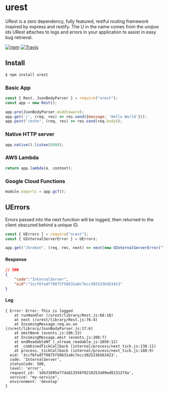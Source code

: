 # urest

URest is a zero dependency, fully featured, restful routing framework inspired by express and restify.
The U in the name comes from the unqiue ids URest attaches to logs and errors in your application to assist in easy bug retrieval.

[![npm](https://img.shields.io/npm/dt/urest.svg?style=for-the-badge)](https://www.npmjs.com/package/urest)
[![Travis](https://img.shields.io/travis/conorturner/urest.svg?style=for-the-badge)](https://travis-ci.org/conorturner/urest)

## Install

```bash
$ npm install urest
```

### Basic App
```javascript
const { Rest, JsonBodyParser } = require("urest");
const app = new Rest();

app.pre(JsonBodyParser.middleware);
app.get('/', (req, res) => res.send({message: 'Hello World'}));
app.post("/echo", (req, res) => res.send(req.body));
```
### Native HTTP server
```javascript
app.native().listen(8000);
```
### AWS Lambda
```javascript
return app.lambda(e, context);
```
### Google Cloud Functions
```javascript
module.exports = app.gcf();
```

## UErrors
Errors passed into the next function will be logged, then returned to the client obscured behind a unique ID.
```javascript
const { UErrors } = require("urest");
const { UInternalServerError } = UErrors;

app.get("/broken", (req, res, next) => next(new UInternalServerError("This is logged")));

```
#### Response
```json
// 500
{
    "code":"InternalServer",
    "eid":"3ccf6fadf79875f58631a8c7ecc302523b563423"
}
```
#### Log
```
{ Error: Error: This is logged
    at runHandler (/urest/library/Rest.js:68:18)
    at next (/urest/library/Rest.js:76:4)
    at IncomingMessage.req.on.on (/urest/library/JsonBodyParser.js:17:6)
    at emitNone (events.js:106:13)
    at IncomingMessage.emit (events.js:208:7)
    at endReadableNT (_stream_readable.js:1056:12)
    at _combinedTickCallback (internal/process/next_tick.js:138:11)
    at process._tickCallback (internal/process/next_tick.js:180:9)
  eid: '3ccf6fadf79875f58631a8c7ecc302523b563423',
  code: 'InternalServer',
  statusCode: 500,
  level: 'error',
  request_id: '1db31695e77da813550f8210253a99ed81312f4a',
  service: "my-service",
  environment: 'develop'
}
```
